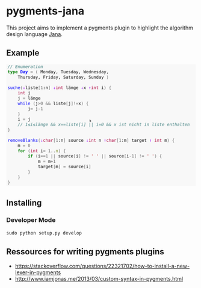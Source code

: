 # pygments-jana

This project aims to implement a pygments plugin to highlight
the algorithm design language [Jana](https://de.wikipedia.org/wiki/Jana_(Informatik)).

## Example

![Example of the highlighting engine](example.png)

## Installing 

### Developer Mode

    sudo python setup.py develop

## Ressources for writing pygments plugins

  * https://stackoverflow.com/questions/22321702/how-to-install-a-new-lexer-in-pygments
  * http://www.iamjonas.me/2013/03/custom-syntax-in-pygments.html
